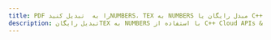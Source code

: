 ---title: PDF را به  تبدیل کنیدNUMBERS، TEX به NUMBERS مبدل رایگان یا C++ SDKdescription: تبدیل رایگانTEX به NUMBERS با استفاده از C++ Cloud APIs & SDK همچنین اسناد PDF را در Cloud ایجاد، ویرایش و رندر کنید.---